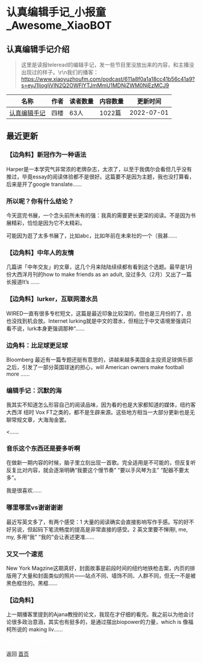 # 认真编辑手记_小报童_Awesome_XiaoBOT

## 认真编辑手记介绍
> 这里是读报teleread的编辑手记，发一些节目里没放出来的内容，和主播没出现过的样子。\r\n我们的播客：https://www.xiaoyuzhoufm.com/podcast/611a8f0a1a18cc41b56c41a9?s=eyJ1IjogIjVlN2Q2OWFlYTJmMmU1MDNjZWM0NjEzMCJ9  
  


|名称|作者|读者数量|内容数量|更新时间|
|---|---|---|---|---|
|[认真编辑手记](https://xiaobot.net/p/telenote?refer=9c3f1c95-a052-465a-9902-f6d75080262a)|四楼|63人|1022篇|2022-07-01|

## 最近更新
### 【边角料】新冠作为一种语法

Harper是一本学究气非常浓的老牌杂志，太浓了，以至于我偶尔会看但几乎没有推过，毕竟essay的阅读体验都不是很好。这篇要不是因为主题，我也没打算看，后来是开了google
translate......

### 所以呢？你有什么结论？

今天逛完书展，一个念头前所未有的强：我真的需要更长更深的阅读。不是因为书展精彩，恰恰是因为它不太精彩。

可能因为逛了太多书展了，比如abc，比如年前在未来社的一个（我甚......

### 【边角料】中年人的友情

几篇讲「中年交友」的文章，这几个月来陆陆续续都有看到这个选题。最早是1月份大西洋月刊的how to make friends as an adult,
没过多久（2月）又出了一篇长报道It’s ......

### 【边角料】lurker，互联网潜水员

WIRED一直有很多专栏短文，这篇是最近印象比较深的，但也是三月份的了，总也没找到机会放。Internet
lurking就是中文的潜水，但相比于中文语境里强调只看不说，lurk本身更强调那种“......

### 边角料：比足球更足球

Bloomberg 最近有一篇专题还挺有意思的，讲越来越多美国金主投资足球俱乐部之后，引发了一部分英国球迷的担心，will American owners
make football more ......

### 编辑手记：沉默的海

我其实不知道怎么形容自己的阅读品味，因为看的也是大家都知道的媒体，纽约客 大西洋 纽时 Vox
FT之类的，都不是生辟来源。这些地方相当一大部分更新也是无聊常规文章，大海淘金罢。

<......

### 音乐这个东西还是要多听啊

在做新一期内容的时候，脑子里立刻出现一首歌。完全适用是不可能的，但反复听反复比对内容，就会逐渐明确“我要这个慢节奏” “要以手风琴为主” “配器不要太多”。

我是很喜欢......

### 哪里哪里vs谢谢谢谢

最近写英文多了，有两个感受：1 大量的阅读确实会直接影响写作手感。写的好不好另说，但起码下笔流畅度的提高是非常直接的感受。2 英文里要不惮用I, me,
my, 多用“我” “我的”会让表述更准......

### 又又一个速览

New York
Magzine这期真好，封面故事是前段时间的纽约地铁枪击案，内页的排版用了大量和封面类似的照片——站点不同、墙饰不同、人群不同，但无一不是被黑色框住的。黑框......

### 【边角料】

上一期播客里提到的Ajana教授的论文，我现在才仔细的看完。我之前以为他会讨论很多政治意涵，其实也有挺多的，是通过摆出biopower的力量，which
is 像福柯所说的 making liv......


<a href="https://github.com/Reno9527/awesome-xiaobot" style="color: white; text-decoration: none;">awesome-xiaobot</a>

返回 [首页](../README.md)
